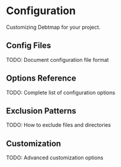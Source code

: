# Configuration

Customizing Debtmap for your project.

## Config Files

TODO: Document configuration file format

## Options Reference

TODO: Complete list of configuration options

## Exclusion Patterns

TODO: How to exclude files and directories

## Customization

TODO: Advanced customization options
